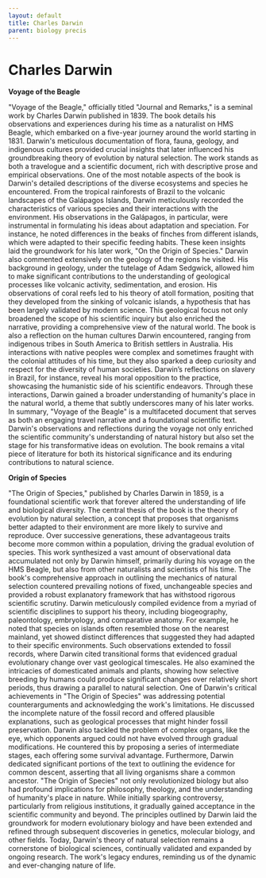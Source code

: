 ```yaml
---
layout: default
title: Charles Darwin
parent: biology precis
---
```

# Charles Darwin

**Voyage of the Beagle**

"Voyage of the Beagle," officially titled "Journal and Remarks," is a seminal work by Charles Darwin published in 1839. The book details his observations and experiences during his time as a naturalist on HMS Beagle, which embarked on a five-year journey around the world starting in 1831. Darwin's meticulous documentation of flora, fauna, geology, and indigenous cultures provided crucial insights that later influenced his groundbreaking theory of evolution by natural selection. The work stands as both a travelogue and a scientific document, rich with descriptive prose and empirical observations.
One of the most notable aspects of the book is Darwin's detailed descriptions of the diverse ecosystems and species he encountered. From the tropical rainforests of Brazil to the volcanic landscapes of the Galápagos Islands, Darwin meticulously recorded the characteristics of various species and their interactions with the environment. His observations in the Galápagos, in particular, were instrumental in formulating his ideas about adaptation and speciation. For instance, he noted differences in the beaks of finches from different islands, which were adapted to their specific feeding habits. These keen insights laid the groundwork for his later work, "On the Origin of Species."
Darwin also commented extensively on the geology of the regions he visited. His background in geology, under the tutelage of Adam Sedgwick, allowed him to make significant contributions to the understanding of geological processes like volcanic activity, sedimentation, and erosion. His observations of coral reefs led to his theory of atoll formation, positing that they developed from the sinking of volcanic islands, a hypothesis that has been largely validated by modern science. This geological focus not only broadened the scope of his scientific inquiry but also enriched the narrative, providing a comprehensive view of the natural world.
The book is also a reflection on the human cultures Darwin encountered, ranging from indigenous tribes in South America to British settlers in Australia. His interactions with native peoples were complex and sometimes fraught with the colonial attitudes of his time, but they also sparked a deep curiosity and respect for the diversity of human societies. Darwin’s reflections on slavery in Brazil, for instance, reveal his moral opposition to the practice, showcasing the humanistic side of his scientific endeavors. Through these interactions, Darwin gained a broader understanding of humanity's place in the natural world, a theme that subtly underscores many of his later works.
In summary, "Voyage of the Beagle" is a multifaceted document that serves as both an engaging travel narrative and a foundational scientific text. Darwin's observations and reflections during the voyage not only enriched the scientific community's understanding of natural history but also set the stage for his transformative ideas on evolution. The book remains a vital piece of literature for both its historical significance and its enduring contributions to natural science.

**Origin of Species**

"The Origin of Species," published by Charles Darwin in 1859, is a foundational scientific work that forever altered the understanding of life and biological diversity. The central thesis of the book is the theory of evolution by natural selection, a concept that proposes that organisms better adapted to their environment are more likely to survive and reproduce. Over successive generations, these advantageous traits become more common within a population, driving the gradual evolution of species. This work synthesized a vast amount of observational data accumulated not only by Darwin himself, primarily during his voyage on the HMS Beagle, but also from other naturalists and scientists of his time. The book's comprehensive approach in outlining the mechanics of natural selection countered prevailing notions of fixed, unchangeable species and provided a robust explanatory framework that has withstood rigorous scientific scrutiny.
Darwin meticulously compiled evidence from a myriad of scientific disciplines to support his theory, including biogeography, paleontology, embryology, and comparative anatomy. For example, he noted that species on islands often resembled those on the nearest mainland, yet showed distinct differences that suggested they had adapted to their specific environments. Such observations extended to fossil records, where Darwin cited transitional forms that evidenced gradual evolutionary change over vast geological timescales. He also examined the intricacies of domesticated animals and plants, showing how selective breeding by humans could produce significant changes over relatively short periods, thus drawing a parallel to natural selection.
One of Darwin's critical achievements in "The Origin of Species" was addressing potential counterarguments and acknowledging the work's limitations. He discussed the incomplete nature of the fossil record and offered plausible explanations, such as geological processes that might hinder fossil preservation. Darwin also tackled the problem of complex organs, like the eye, which opponents argued could not have evolved through gradual modifications. He countered this by proposing a series of intermediate stages, each offering some survival advantage. Furthermore, Darwin dedicated significant portions of the text to outlining the evidence for common descent, asserting that all living organisms share a common ancestor.
"The Origin of Species" not only revolutionized biology but also had profound implications for philosophy, theology, and the understanding of humanity's place in nature. While initially sparking controversy, particularly from religious institutions, it gradually gained acceptance in the scientific community and beyond. The principles outlined by Darwin laid the groundwork for modern evolutionary biology and have been extended and refined through subsequent discoveries in genetics, molecular biology, and other fields. Today, Darwin's theory of natural selection remains a cornerstone of biological sciences, continually validated and expanded by ongoing research. The work's legacy endures, reminding us of the dynamic and ever-changing nature of life.

